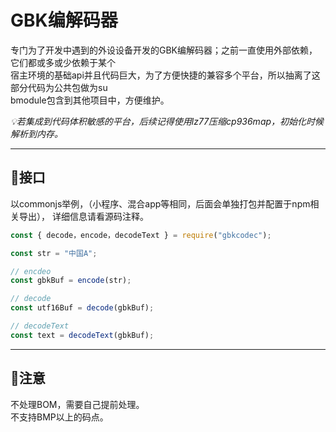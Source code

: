 # GBK编解码器

专门为了开发中遇到的外设设备开发的GBK编解码器；之前一直使用外部依赖，它们都或多或少依赖于某个   
宿主环境的基础api并且代码巨大，为了方便快捷的兼容多个平台，所以抽离了这部分代码为公共包做为su   
bmodule包含到其他项目中，方便维护。        

*💡若集成到代码体积敏感的平台，后续记得使用lz77压缩cp936map，初始化时候解析到内存。*     

---

## 🔨接口
以commonjs举例，（小程序、混合app等相同，后面会单独打包并配置于npm相关导出），
详细信息请看源码注释。  
```js
const { decode，encode，decodeText } = require("gbkcodec");

const str = "中国A";

// encdeo
const gbkBuf = encode(str);

// decode
const utf16Buf = decode(gbkBuf);

// decodeText
const text = decodeText(gbkBuf);
```

---

## 🚧注意
不处理BOM，需要自己提前处理。  
不支持BMP以上的码点。  
